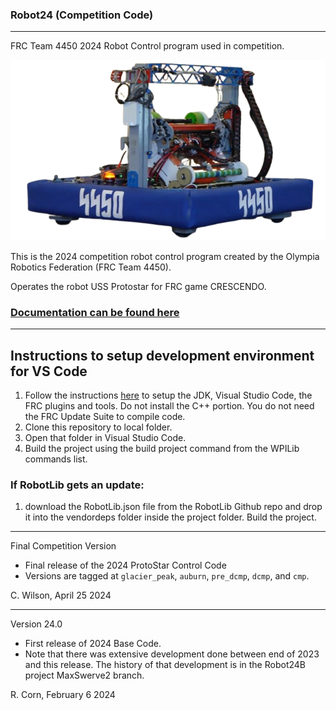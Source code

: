 ### Robot24 (Competition Code)
----------------------------------------------------------------------------
FRC Team 4450 2024 Robot Control program used in competition.

![The USS ProtoStar](resources/bot.png)

This is the 2024 competition robot control program created by the Olympia Robotics Federation (FRC Team 4450). 

Operates the robot USS Protostar for FRC game CRESCENDO.

### [Documentation can be found here](https://docs.google.com/document/d/1zERsIV9IP5XDU3M_6nbmJp7ZdcOXqVgWPSuCti4E938/edit)

----------------------------------------------------------------------------
## Instructions to setup development environment for VS Code
1) Follow the instructions [here](https://docs.wpilib.org/en/stable/docs/zero-to-robot/step-2/index.html) to setup the JDK, Visual Studio Code, the FRC plugins and tools. Do not install the C++ portion. You do not need the FRC Update Suite to compile code.
2) Clone this repository to local folder.
3) Open that folder in Visual Studio Code.
4) Build the project using the build project command from the WPILib commands list.

### If RobotLib gets an update:
1) download the RobotLib.json file from the RobotLib Github repo and drop it into the vendordeps folder inside the project folder. Build the project.
********************************************************
Final Competition Version
* Final release of the 2024 ProtoStar Control Code
* Versions are tagged at `glacier_peak`, `auburn`, `pre_dcmp`, `dcmp`, and `cmp`.

C. Wilson, April 25 2024
****************************************************************************************************************
Version 24.0

*   First release of 2024 Base Code.
*   Note that there was extensive development done between end of 2023 and this release. The history of
    that development is in the Robot24B project MaxSwerve2 branch.
 
R. Corn, February 6 2024
